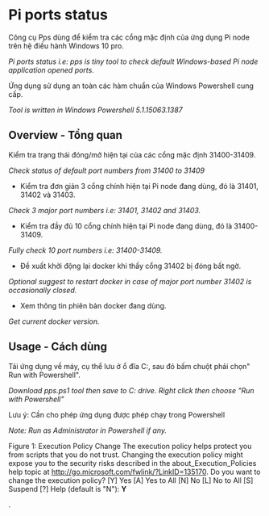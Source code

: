 # Pi ports status
 
Công cụ Pps dùng để kiểm tra các cổng mặc định của ứng dụng Pi node trên hệ điều hành Windows 10 pro.

_Pi ports status i.e: pps is tiny tool to check default Windows-based Pi node application opened ports._

Ứng dụng sử dụng an toàn các hàm chuẩn của Windows Powershell cung cấp.

_Tool is written in Windows Powershell 5.1.15063.1387_


## Overview - Tổng quan

Kiểm tra trạng thái đóng/mở hiện tại của các cổng mặc định 31400-31409.

_Check status of default port numbers from 31400 to 31409_

- Kiểm tra đơn giản 3 cổng chính hiện tại Pi node đang dùng, đó là 31401, 31402 và 31403.

_Check 3 major port numbers i.e: 31401, 31402 and 31403._

- Kiểm tra đầy đủ 10 cổng chính hiện tại Pi node đang dùng, đó là 31400- 31409.

_Fully check 10 port numbers i.e: 31400-31409._

- Đề xuất khởi động lại docker khi thấy cổng 31402 bị đóng bất ngờ.

_Optional suggest to restart docker in case of major port number 31402 is occasionally closed._

- Xem thông tin phiên bản docker đang dùng.

_Get current docker version._

## Usage - Cách dùng
Tải ứng dụng về máy, cụ thể lưu ở ổ đĩa C:, sau đó bấm chuột phải chọn" Run with Powershell".

_Download pps.ps1 tool then save to C: drive. Right click then choose "Run with Powershell"_

Lưu ý: Cần cho phép ứng dụng được phép chạy trong Powershell

_Note: Run as Administrator in Powershell if any._

Figure 1:
Execution Policy Change
The execution policy helps protect you from scripts that you do not trust. Changing the execution policy might expose
you to the security risks described in the about_Execution_Policies help topic at
http://go.microsoft.com/fwlink/?LinkID=135170. Do you want to change the execution policy?
[Y] Yes  [A] Yes to All  [N] No  [L] No to All  [S] Suspend  [?] Help (default is "N"): **Y**

.




